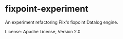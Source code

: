 # fixpoint-experiment

An experiment refactoring Flix's fixpoint Datalog engine.

License: Apache License, Version 2.0

